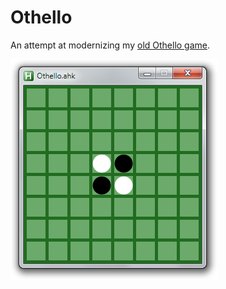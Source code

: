 # Othello

An attempt at modernizing my [old Othello game](http://www.autohotkey.com/board/topic/71277-othello/).

![Othello board](images/othello.png)